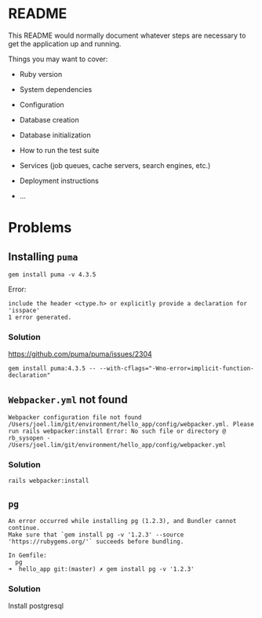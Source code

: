 # README

This README would normally document whatever steps are necessary to get the
application up and running.

Things you may want to cover:

* Ruby version

* System dependencies

* Configuration

* Database creation

* Database initialization

* How to run the test suite

* Services (job queues, cache servers, search engines, etc.)

* Deployment instructions

* ...

# Problems

## Installing `puma`

```
gem install puma -v 4.3.5
```

Error:
```
include the header <ctype.h> or explicitly provide a declaration for 'isspace' 
1 error generated.
```

### Solution
https://github.com/puma/puma/issues/2304

```
gem install puma:4.3.5 -- --with-cflags="-Wno-error=implicit-function-declaration"
```

## `Webpacker.yml` not found

```
Webpacker configuration file not found /Users/joel.lim/git/environment/hello_app/config/webpacker.yml. Please run rails webpacker:install Error: No such file or directory @ rb_sysopen - /Users/joel.lim/git/environment/hello_app/config/webpacker.yml
```

### Solution

```
rails webpacker:install
```

## `pg` 

```
An error occurred while installing pg (1.2.3), and Bundler cannot continue.
Make sure that `gem install pg -v '1.2.3' --source 'https://rubygems.org/'` succeeds before bundling.

In Gemfile:
  pg
➜  hello_app git:(master) ✗ gem install pg -v '1.2.3'
```

### Solution

Install postgresql